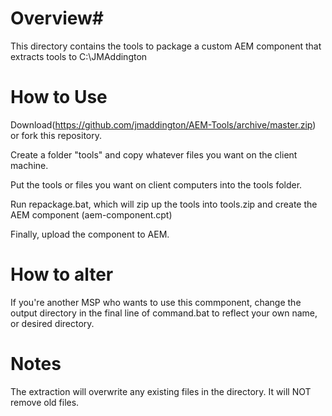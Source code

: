 # Overview# 
This directory contains the tools to package a custom AEM component that extracts tools to C:\JMAddington

# How to Use #
Download(https://github.com/jmaddington/AEM-Tools/archive/master.zip) or fork this repository.

Create a folder "tools" and copy whatever files you want on the client machine.

Put the tools or files you want on client computers into the tools folder.

Run repackage.bat, which will zip up the tools into tools.zip and create the AEM component (aem-component.cpt)

Finally, upload the component to AEM.

# How to alter #
If you're another MSP who wants to use this commponent, change the output directory in the final line of command.bat to reflect your own name, or desired directory.

# Notes #
The extraction will overwrite any existing files in the directory. It will NOT remove old files.